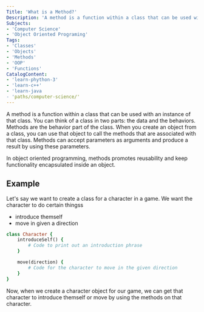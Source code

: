 ```yaml
---
Title: 'What is a Method?'
Description: 'A method is a function within a class that can be used with an instance of a class. You can think of a class in two parts, the data and the behavior. The method is the behavior part of a class.'
Subjects: 
- 'Computer Science'
- 'Object Oriented Programing'
Tags: 
- 'Classes'
- 'Objects'
- 'Methods'
- 'OOP'
- 'Functions'
CatalogContent: 
- 'learn-phython-3'
- 'learn-c++'
- 'learn-java
- 'paths/computer-science/'
---
```


A method is a function within a class that can be used with an instance of that class. You can think of a class in two parts: the data and the behaviors. Methods are the behavior part of the class. When you create an object from a class, you can use that object to call the methods that are associated with that class. Methods can accept parameters as arguments and produce a result by using these parameters. 

In object oriented programming, methods promotes reusability and keep functionality encapsulated inside an object.

## Example

Let's say we want to create a class for a character in a game. We want the character to do certain thingss

- introduce themself
- move in given a direction

```rb
class Character {
    introduceSelf() {
        # Code to print out an introduction phrase
    }

    move(direction) {
        # Code for the character to move in the given direction
    }
}
```

Now, when we create a character object for our game, we can get that character to introduce themself or move by using the methods on that character.  